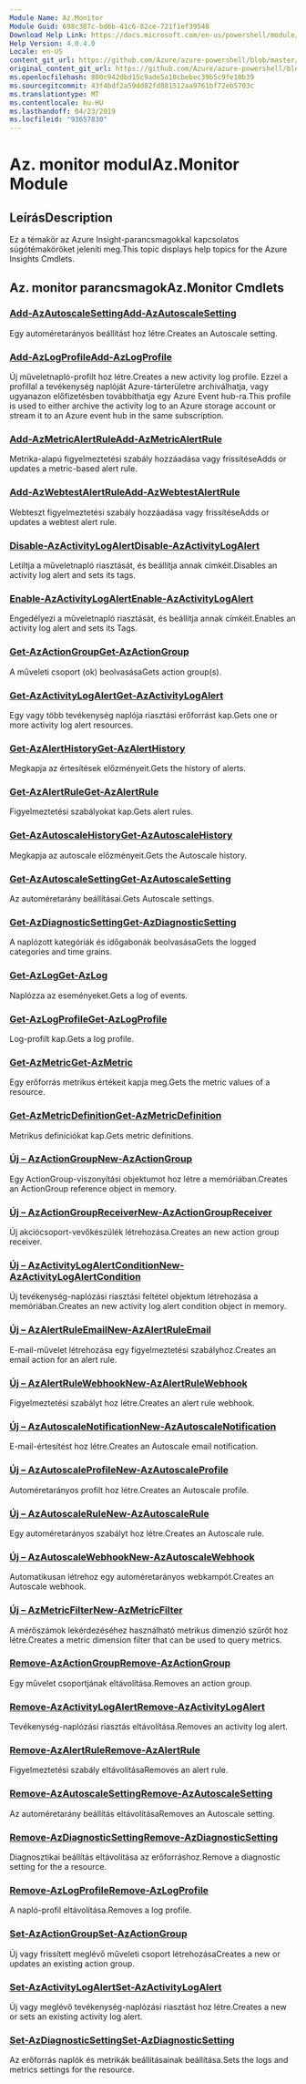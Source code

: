 ```yaml
---
Module Name: Az.Monitor
Module Guid: 698c387c-bd6b-41c6-82ce-721f1ef39548
Download Help Link: https://docs.microsoft.com/en-us/powershell/module/az.monitor
Help Version: 4.0.4.0
Locale: en-US
content_git_url: https://github.com/Azure/azure-powershell/blob/master/src/Monitor/Monitor/help/Az.Monitor.md
original_content_git_url: https://github.com/Azure/azure-powershell/blob/master/src/Monitor/Monitor/help/Az.Monitor.md
ms.openlocfilehash: 800c942dbd15c9ade5a10cbebec39b5c9fe10b39
ms.sourcegitcommit: 43f4bdf2a59dd82fd881512aa9761bf72eb5703c
ms.translationtype: MT
ms.contentlocale: hu-HU
ms.lasthandoff: 04/23/2019
ms.locfileid: "93657830"
---
```

# <span data-ttu-id="4cbd2-101">Az. monitor modul</span><span class="sxs-lookup"><span data-stu-id="4cbd2-101">Az.Monitor Module</span></span>
## <span data-ttu-id="4cbd2-102">Leírás</span><span class="sxs-lookup"><span data-stu-id="4cbd2-102">Description</span></span>
<span data-ttu-id="4cbd2-103">Ez a témakör az Azure Insight-parancsmagokkal kapcsolatos súgótémaköröket jeleníti meg.</span><span class="sxs-lookup"><span data-stu-id="4cbd2-103">This topic displays help topics for the Azure Insights Cmdlets.</span></span>

## <span data-ttu-id="4cbd2-104">Az. monitor parancsmagok</span><span class="sxs-lookup"><span data-stu-id="4cbd2-104">Az.Monitor Cmdlets</span></span>
### [<span data-ttu-id="4cbd2-105">Add-AzAutoscaleSetting</span><span class="sxs-lookup"><span data-stu-id="4cbd2-105">Add-AzAutoscaleSetting</span></span>](Add-AzAutoscaleSetting.md)
<span data-ttu-id="4cbd2-106">Egy automéretarányos beállítást hoz létre.</span><span class="sxs-lookup"><span data-stu-id="4cbd2-106">Creates an Autoscale setting.</span></span>

### [<span data-ttu-id="4cbd2-107">Add-AzLogProfile</span><span class="sxs-lookup"><span data-stu-id="4cbd2-107">Add-AzLogProfile</span></span>](Add-AzLogProfile.md)
<span data-ttu-id="4cbd2-108">Új műveletnapló-profilt hoz létre.</span><span class="sxs-lookup"><span data-stu-id="4cbd2-108">Creates a new activity log profile.</span></span> <span data-ttu-id="4cbd2-109">Ezzel a profillal a tevékenység naplóját Azure-tárterületre archiválhatja, vagy ugyanazon előfizetésben továbbíthatja egy Azure Event hub-ra.</span><span class="sxs-lookup"><span data-stu-id="4cbd2-109">This profile is used to either archive the activity log to an Azure storage account or stream it to an Azure event hub in the same subscription.</span></span> 

### [<span data-ttu-id="4cbd2-110">Add-AzMetricAlertRule</span><span class="sxs-lookup"><span data-stu-id="4cbd2-110">Add-AzMetricAlertRule</span></span>](Add-AzMetricAlertRule.md)
<span data-ttu-id="4cbd2-111">Metrika-alapú figyelmeztetési szabály hozzáadása vagy frissítése</span><span class="sxs-lookup"><span data-stu-id="4cbd2-111">Adds or updates a metric-based alert rule.</span></span>

### [<span data-ttu-id="4cbd2-112">Add-AzWebtestAlertRule</span><span class="sxs-lookup"><span data-stu-id="4cbd2-112">Add-AzWebtestAlertRule</span></span>](Add-AzWebtestAlertRule.md)
<span data-ttu-id="4cbd2-113">Webteszt figyelmeztetési szabály hozzáadása vagy frissítése</span><span class="sxs-lookup"><span data-stu-id="4cbd2-113">Adds or updates a webtest alert rule.</span></span>

### [<span data-ttu-id="4cbd2-114">Disable-AzActivityLogAlert</span><span class="sxs-lookup"><span data-stu-id="4cbd2-114">Disable-AzActivityLogAlert</span></span>](Disable-AzActivityLogAlert.md)
<span data-ttu-id="4cbd2-115">Letiltja a műveletnapló riasztását, és beállítja annak címkéit.</span><span class="sxs-lookup"><span data-stu-id="4cbd2-115">Disables an activity log alert and sets its tags.</span></span>

### [<span data-ttu-id="4cbd2-116">Enable-AzActivityLogAlert</span><span class="sxs-lookup"><span data-stu-id="4cbd2-116">Enable-AzActivityLogAlert</span></span>](Enable-AzActivityLogAlert.md)
<span data-ttu-id="4cbd2-117">Engedélyezi a műveletnapló riasztását, és beállítja annak címkéit.</span><span class="sxs-lookup"><span data-stu-id="4cbd2-117">Enables an activity log alert and sets its Tags.</span></span>

### [<span data-ttu-id="4cbd2-118">Get-AzActionGroup</span><span class="sxs-lookup"><span data-stu-id="4cbd2-118">Get-AzActionGroup</span></span>](Get-AzActionGroup.md)
<span data-ttu-id="4cbd2-119">A műveleti csoport (ok) beolvasása</span><span class="sxs-lookup"><span data-stu-id="4cbd2-119">Gets action group(s).</span></span>

### [<span data-ttu-id="4cbd2-120">Get-AzActivityLogAlert</span><span class="sxs-lookup"><span data-stu-id="4cbd2-120">Get-AzActivityLogAlert</span></span>](Get-AzActivityLogAlert.md)
<span data-ttu-id="4cbd2-121">Egy vagy több tevékenység naplója riasztási erőforrást kap.</span><span class="sxs-lookup"><span data-stu-id="4cbd2-121">Gets one or more activity log alert resources.</span></span>

### [<span data-ttu-id="4cbd2-122">Get-AzAlertHistory</span><span class="sxs-lookup"><span data-stu-id="4cbd2-122">Get-AzAlertHistory</span></span>](Get-AzAlertHistory.md)
<span data-ttu-id="4cbd2-123">Megkapja az értesítések előzményeit.</span><span class="sxs-lookup"><span data-stu-id="4cbd2-123">Gets the history of alerts.</span></span>

### [<span data-ttu-id="4cbd2-124">Get-AzAlertRule</span><span class="sxs-lookup"><span data-stu-id="4cbd2-124">Get-AzAlertRule</span></span>](Get-AzAlertRule.md)
<span data-ttu-id="4cbd2-125">Figyelmeztetési szabályokat kap.</span><span class="sxs-lookup"><span data-stu-id="4cbd2-125">Gets alert rules.</span></span>

### [<span data-ttu-id="4cbd2-126">Get-AzAutoscaleHistory</span><span class="sxs-lookup"><span data-stu-id="4cbd2-126">Get-AzAutoscaleHistory</span></span>](Get-AzAutoscaleHistory.md)
<span data-ttu-id="4cbd2-127">Megkapja az autoscale előzményeit.</span><span class="sxs-lookup"><span data-stu-id="4cbd2-127">Gets the Autoscale history.</span></span>

### [<span data-ttu-id="4cbd2-128">Get-AzAutoscaleSetting</span><span class="sxs-lookup"><span data-stu-id="4cbd2-128">Get-AzAutoscaleSetting</span></span>](Get-AzAutoscaleSetting.md)
<span data-ttu-id="4cbd2-129">Az automéretarány beállításai.</span><span class="sxs-lookup"><span data-stu-id="4cbd2-129">Gets Autoscale settings.</span></span>

### [<span data-ttu-id="4cbd2-130">Get-AzDiagnosticSetting</span><span class="sxs-lookup"><span data-stu-id="4cbd2-130">Get-AzDiagnosticSetting</span></span>](Get-AzDiagnosticSetting.md)
<span data-ttu-id="4cbd2-131">A naplózott kategóriák és időgabonák beolvasása</span><span class="sxs-lookup"><span data-stu-id="4cbd2-131">Gets the logged categories and time grains.</span></span>

### [<span data-ttu-id="4cbd2-132">Get-AzLog</span><span class="sxs-lookup"><span data-stu-id="4cbd2-132">Get-AzLog</span></span>](Get-AzLog.md)
<span data-ttu-id="4cbd2-133">Naplózza az eseményeket.</span><span class="sxs-lookup"><span data-stu-id="4cbd2-133">Gets a log of events.</span></span>

### [<span data-ttu-id="4cbd2-134">Get-AzLogProfile</span><span class="sxs-lookup"><span data-stu-id="4cbd2-134">Get-AzLogProfile</span></span>](Get-AzLogProfile.md)
<span data-ttu-id="4cbd2-135">Log-profilt kap.</span><span class="sxs-lookup"><span data-stu-id="4cbd2-135">Gets a log profile.</span></span>

### [<span data-ttu-id="4cbd2-136">Get-AzMetric</span><span class="sxs-lookup"><span data-stu-id="4cbd2-136">Get-AzMetric</span></span>](Get-AzMetric.md)
<span data-ttu-id="4cbd2-137">Egy erőforrás metrikus értékeit kapja meg.</span><span class="sxs-lookup"><span data-stu-id="4cbd2-137">Gets the metric values of a resource.</span></span>

### [<span data-ttu-id="4cbd2-138">Get-AzMetricDefinition</span><span class="sxs-lookup"><span data-stu-id="4cbd2-138">Get-AzMetricDefinition</span></span>](Get-AzMetricDefinition.md)
<span data-ttu-id="4cbd2-139">Metrikus definíciókat kap.</span><span class="sxs-lookup"><span data-stu-id="4cbd2-139">Gets metric definitions.</span></span>

### [<span data-ttu-id="4cbd2-140">Új – AzActionGroup</span><span class="sxs-lookup"><span data-stu-id="4cbd2-140">New-AzActionGroup</span></span>](New-AzActionGroup.md)
<span data-ttu-id="4cbd2-141">Egy ActionGroup-viszonyítási objektumot hoz létre a memóriában.</span><span class="sxs-lookup"><span data-stu-id="4cbd2-141">Creates an ActionGroup reference object in memory.</span></span>

### [<span data-ttu-id="4cbd2-142">Új – AzActionGroupReceiver</span><span class="sxs-lookup"><span data-stu-id="4cbd2-142">New-AzActionGroupReceiver</span></span>](New-AzActionGroupReceiver.md)
<span data-ttu-id="4cbd2-143">Új akciócsoport-vevőkészülék létrehozása.</span><span class="sxs-lookup"><span data-stu-id="4cbd2-143">Creates an new action group receiver.</span></span>

### [<span data-ttu-id="4cbd2-144">Új – AzActivityLogAlertCondition</span><span class="sxs-lookup"><span data-stu-id="4cbd2-144">New-AzActivityLogAlertCondition</span></span>](New-AzActivityLogAlertCondition.md)
<span data-ttu-id="4cbd2-145">Új tevékenység-naplózási riasztási feltétel objektum létrehozása a memóriában.</span><span class="sxs-lookup"><span data-stu-id="4cbd2-145">Creates an new activity log alert condition object in memory.</span></span>

### [<span data-ttu-id="4cbd2-146">Új – AzAlertRuleEmail</span><span class="sxs-lookup"><span data-stu-id="4cbd2-146">New-AzAlertRuleEmail</span></span>](New-AzAlertRuleEmail.md)
<span data-ttu-id="4cbd2-147">E-mail-művelet létrehozása egy figyelmeztetési szabályhoz.</span><span class="sxs-lookup"><span data-stu-id="4cbd2-147">Creates an email action for an alert rule.</span></span>

### [<span data-ttu-id="4cbd2-148">Új – AzAlertRuleWebhook</span><span class="sxs-lookup"><span data-stu-id="4cbd2-148">New-AzAlertRuleWebhook</span></span>](New-AzAlertRuleWebhook.md)
<span data-ttu-id="4cbd2-149">Figyelmeztetési szabályt hoz létre.</span><span class="sxs-lookup"><span data-stu-id="4cbd2-149">Creates an alert rule webhook.</span></span>

### [<span data-ttu-id="4cbd2-150">Új – AzAutoscaleNotification</span><span class="sxs-lookup"><span data-stu-id="4cbd2-150">New-AzAutoscaleNotification</span></span>](New-AzAutoscaleNotification.md)
<span data-ttu-id="4cbd2-151">E-mail-értesítést hoz létre.</span><span class="sxs-lookup"><span data-stu-id="4cbd2-151">Creates an Autoscale email notification.</span></span>

### [<span data-ttu-id="4cbd2-152">Új – AzAutoscaleProfile</span><span class="sxs-lookup"><span data-stu-id="4cbd2-152">New-AzAutoscaleProfile</span></span>](New-AzAutoscaleProfile.md)
<span data-ttu-id="4cbd2-153">Automéretarányos profilt hoz létre.</span><span class="sxs-lookup"><span data-stu-id="4cbd2-153">Creates an Autoscale profile.</span></span>

### [<span data-ttu-id="4cbd2-154">Új – AzAutoscaleRule</span><span class="sxs-lookup"><span data-stu-id="4cbd2-154">New-AzAutoscaleRule</span></span>](New-AzAutoscaleRule.md)
<span data-ttu-id="4cbd2-155">Egy automéretarányos szabályt hoz létre.</span><span class="sxs-lookup"><span data-stu-id="4cbd2-155">Creates an Autoscale rule.</span></span>

### [<span data-ttu-id="4cbd2-156">Új – AzAutoscaleWebhook</span><span class="sxs-lookup"><span data-stu-id="4cbd2-156">New-AzAutoscaleWebhook</span></span>](New-AzAutoscaleWebhook.md)
<span data-ttu-id="4cbd2-157">Automatikusan létrehoz egy automéretarányos webkampót.</span><span class="sxs-lookup"><span data-stu-id="4cbd2-157">Creates an Autoscale webhook.</span></span>

### [<span data-ttu-id="4cbd2-158">Új – AzMetricFilter</span><span class="sxs-lookup"><span data-stu-id="4cbd2-158">New-AzMetricFilter</span></span>](New-AzMetricFilter.md)
<span data-ttu-id="4cbd2-159">A mérőszámok lekérdezéséhez használható metrikus dimenzió szűrőt hoz létre.</span><span class="sxs-lookup"><span data-stu-id="4cbd2-159">Creates a metric dimension filter that can be used to query metrics.</span></span>

### [<span data-ttu-id="4cbd2-160">Remove-AzActionGroup</span><span class="sxs-lookup"><span data-stu-id="4cbd2-160">Remove-AzActionGroup</span></span>](Remove-AzActionGroup.md)
<span data-ttu-id="4cbd2-161">Egy művelet csoportjának eltávolítása.</span><span class="sxs-lookup"><span data-stu-id="4cbd2-161">Removes an action group.</span></span>

### [<span data-ttu-id="4cbd2-162">Remove-AzActivityLogAlert</span><span class="sxs-lookup"><span data-stu-id="4cbd2-162">Remove-AzActivityLogAlert</span></span>](Remove-AzActivityLogAlert.md)
<span data-ttu-id="4cbd2-163">Tevékenység-naplózási riasztás eltávolítása.</span><span class="sxs-lookup"><span data-stu-id="4cbd2-163">Removes an activity log alert.</span></span>

### [<span data-ttu-id="4cbd2-164">Remove-AzAlertRule</span><span class="sxs-lookup"><span data-stu-id="4cbd2-164">Remove-AzAlertRule</span></span>](Remove-AzAlertRule.md)
<span data-ttu-id="4cbd2-165">Figyelmeztetési szabály eltávolítása</span><span class="sxs-lookup"><span data-stu-id="4cbd2-165">Removes an alert rule.</span></span>

### [<span data-ttu-id="4cbd2-166">Remove-AzAutoscaleSetting</span><span class="sxs-lookup"><span data-stu-id="4cbd2-166">Remove-AzAutoscaleSetting</span></span>](Remove-AzAutoscaleSetting.md)
<span data-ttu-id="4cbd2-167">Az automéretarány beállítás eltávolítása</span><span class="sxs-lookup"><span data-stu-id="4cbd2-167">Removes an Autoscale setting.</span></span>

### [<span data-ttu-id="4cbd2-168">Remove-AzDiagnosticSetting</span><span class="sxs-lookup"><span data-stu-id="4cbd2-168">Remove-AzDiagnosticSetting</span></span>](Remove-AzDiagnosticSetting.md)
<span data-ttu-id="4cbd2-169">Diagnosztikai beállítás eltávolítása az erőforráshoz.</span><span class="sxs-lookup"><span data-stu-id="4cbd2-169">Remove a diagnostic setting for the a resource.</span></span>

### [<span data-ttu-id="4cbd2-170">Remove-AzLogProfile</span><span class="sxs-lookup"><span data-stu-id="4cbd2-170">Remove-AzLogProfile</span></span>](Remove-AzLogProfile.md)
<span data-ttu-id="4cbd2-171">A napló-profil eltávolítása.</span><span class="sxs-lookup"><span data-stu-id="4cbd2-171">Removes a log profile.</span></span>

### [<span data-ttu-id="4cbd2-172">Set-AzActionGroup</span><span class="sxs-lookup"><span data-stu-id="4cbd2-172">Set-AzActionGroup</span></span>](Set-AzActionGroup.md)
<span data-ttu-id="4cbd2-173">Új vagy frissített meglévő műveleti csoport létrehozása</span><span class="sxs-lookup"><span data-stu-id="4cbd2-173">Creates a new or updates an existing action group.</span></span>

### [<span data-ttu-id="4cbd2-174">Set-AzActivityLogAlert</span><span class="sxs-lookup"><span data-stu-id="4cbd2-174">Set-AzActivityLogAlert</span></span>](Set-AzActivityLogAlert.md)
<span data-ttu-id="4cbd2-175">Új vagy meglévő tevékenység-naplózási riasztást hoz létre.</span><span class="sxs-lookup"><span data-stu-id="4cbd2-175">Creates a new or sets an existing activity log alert.</span></span>

### [<span data-ttu-id="4cbd2-176">Set-AzDiagnosticSetting</span><span class="sxs-lookup"><span data-stu-id="4cbd2-176">Set-AzDiagnosticSetting</span></span>](Set-AzDiagnosticSetting.md)
<span data-ttu-id="4cbd2-177">Az erőforrás naplók és metrikák beállításainak beállítása.</span><span class="sxs-lookup"><span data-stu-id="4cbd2-177">Sets the logs and metrics settings for the resource.</span></span>

